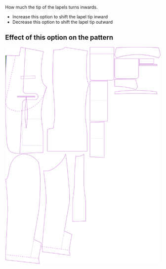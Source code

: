 
How much the tip of the lapels turns inwards.

- Increase this option to shift the lapel tip inward
- Decrease this option to shift the lapel tip outward


## Effect of this option on the pattern
![This image shows the effect of this option by superimposing several variants that have a different value for this option](jaeger_lapelreduction_sample.svg "Effect of this option on the pattern")

